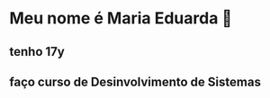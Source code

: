 # Meu nome é Maria Eduarda :smiling_face_with_three_hearts:
## tenho 17y
## faço curso de Desinvolvimento de Sistemas
